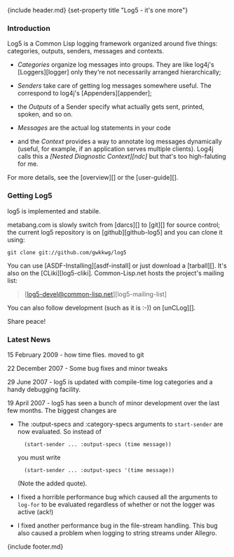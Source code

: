 {include header.md}
{set-property title "Log5 - it's one more"}

### Introduction 

Log5 is a Common Lisp logging framework organized around five things: categories, outputs, senders, messages and contexts. 

* *Categories* organize log messages into groups. They are like log4j's [Loggers][logger] only they're not necessarily arranged hierarchically; 

* *Senders* take care of getting log messages somewhere useful. The correspond to log4j's [Appenders][appender]; 

* the *Outputs* of a Sender specify what actually gets sent, printed, spoken, and so on.

* *Messages* are the actual log statements in your code

* and the *Context* provides a way to annotate log messages dynamically (useful, for example, if an application serves multiple clients). Log4j calls this a *[Nested Diagnostic Context][ndc]* but that's too high-faluting for me.

For more details, see the [overview][] or the [user-guide][].


### Getting Log5

log5 is implemented and stabile.  
                                  
metabang.com is slowly switch from [darcs][] to [git][] for source control; the current log5 repository is on [github][github-log5] and you can clone it using:

    git clone git://github.com/gwkkwg/log5

You can use [ASDF-Installing][asdf-install] or just download a [tarball][]. It's also on the [CLiki][log5-cliki]. Common-Lisp.net hosts the project's mailing list:

> [log5-devel@common-lisp.net][log5-mailing-list]

You can also follow development (such as it is :-)) on [unCLog][].

Share peace!


### Latest News 
   
15 February 2009 - how time flies. moved to git

22 December 2007 - Some bug fixes and minor tweaks

29 June 2007 - log5 is updated with compile-time log categories and a handy debugging facility. 

19 April 2007 - log5 has seen a bunch of minor development over the last few months. The biggest changes are

* The :output-specs and :category-specs arguments to `start-sender` are now evaluated. So instead of

        (start-sender ... :output-specs (time message))
    
    you must write

        (start-sender ... :output-specs '(time message))
    
    (Note the added quote).

* I fixed a horrible performance bug which caused all the arguments to `log-for` to be evaluated regardless of whether or not the logger was active (ack!)

* I fixed another performance bug in the file-stream handling. This bug also caused a problem when logging to string streams under Allegro.


{include footer.md}
